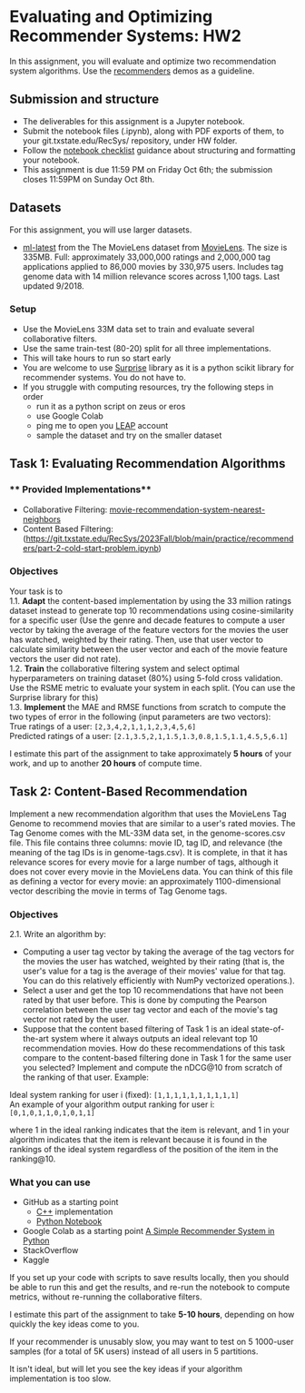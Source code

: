# Evaluating and Optimizing Recommender Systems: HW2

In this assignment, you will evaluate and optimize two recommendation system algorithms. Use the [recommenders](https://git.txstate.edu/RecSys/2023Fall/blob/main/practice/recommenders/) demos as a guideline. 

## Submission and structure 

* The deliverables for this assignment is a Jupyter notebook. 
* Submit the notebook files (.ipynb), along with PDF exports of them, to your git.txstate.edu/RecSys/<NetID>  repository, under HW folder. 
* Follow the [notebook checklist](NotebookChecklist.md) guidance about structuring and formatting your  notebook.  
* This assignment is due 11:59 PM on Friday Oct 6th; the submission closes 11:59PM on Sunday Oct 8th. 

## Datasets 

For this assignment, you will use larger datasets. 
* [ml-latest](https://files.grouplens.org/datasets/movielens/ml-latest.zip) from the The MovieLens dataset from [MovieLens](https://grouplens.org/datasets/movielens/latest/). The size is 335MB. 
Full: approximately 33,000,000 ratings and 2,000,000 tag applications applied to 86,000 movies by 330,975 users. Includes tag genome data with 14 million relevance scores across 1,100 tags. Last updated 9/2018.

### **Setup** 
* Use the MovieLens 33M data set to train and evaluate several collaborative filters. 
* Use the same train-test (80-20) split for all three implementations. 
* This will take hours to run so start early
* You are welcome to use [Surprise](https://surpriselib.com/) library as it is a python scikit library for recommender systems. You do not have to. 
* If you struggle with computing resources, try the following steps in order
  * run it as a python script on zeus or eros
  * use Google Colab
  * ping me to open you [LEAP](https://leap.txstate.edu) account 
  * sample the dataset and try on the smaller dataset 

## Task 1: Evaluating Recommendation Algorithms
  
### ** Provided Implementations**

* Collaborative Filtering:  [movie-recommendation-system-nearest-neighbors](movie-recommendation-system-nearest-neighbors.ipynb)
* Content Based Filtering: (https://git.txstate.edu/RecSys/2023Fall/blob/main/practice/recommenders/part-2-cold-start-problem.ipynb)
<!--- * Hybrid-Based Filtering: [movie-recommendation-system-weighted-hybrid](movie-recommendation-system-weighted-hybrid.ipynb) -->

### **Objectives**
Your task is to <br>
1.1. **Adapt** the content-based implementation by using the 33 million ratings dataset instead to generate top 10 recommendations using cosine-similarity for a specific user (Use the genre and decade features to compute a user vector by taking the average of the feature vectors for the movies the user has watched, weighted by their rating. Then, use that user vector to calculate similarity between the user vector and each of the movie feature vectors the user did not rate). <br>
1.2. **Train** the collaborative filtering system and select optimal hyperparameters on training dataset (80\%) using 5-fold cross validation. Use the RSME metric to evaluate your system in each split. (You can use the Surprise library for this) <br>
1.3. **Implement** the MAE and RMSE functions from scratch to compute the two types of error in the following (input parameters are two vectors): <br>
True ratings of a user: `` [2,3,4,2,1,1,1,2,3,4,5,6] `` <br>
Predicted ratings of a user: `` [2.1,3.5,2,1,1.5,1.3,0.8,1.5,1.1,4.5,5,6.1] `` <br>

I estimate this part of the assignment to take approximately **5 hours** of your work, and up to another **20 hours** of compute time. 

## Task 2: Content-Based Recommendation

Implement a new recommendation algorithm that uses the MovieLens Tag Genome to recommend movies that are similar to a user's rated movies. The Tag Genome comes with the ML-33M data set, in the genome-scores.csv
file. This file contains three columns: movie ID, tag ID, and relevance (the meaning of the tag IDs is in genome-tags.csv). It is complete, in that it has relevance scores for every movie for a large number of tags, although it does not cover every movie in the MovieLens data. You can think of this file as defining a vector for every movie: an approximately 1100-dimensional vector describing the movie in terms of Tag Genome tags. 

### Objectives
2.1. Write an algorithm by:
* Computing a user tag vector by taking the average of the tag vectors for the movies the user has watched, weighted by their rating (that is, the user's value for a tag is the average of their movies' value for that tag. You can do this relatively efficiently with NumPy vectorized operations.).
* Select a user and get the top 10 recommendations that have not been rated by that user before. This is done by computing the Pearson correlation between the user tag vector and each of the movie's tag vector not rated by the user.
* Suppose that the content based filtering of Task 1 is an ideal state-of-the-art system where it always outputs an ideal relevant top 10 recommendation movies. How do these recommendations of this task compare to the content-based filtering done in Task 1 for the same user you selected? Implement and compute the nDCG@10 from scratch of the ranking of that user. Example:
 
 Ideal system ranking for user i (fixed): ``[1,1,1,1,1,1,1,1,1,1]`` <br>
 An example of your algorithm output ranking for user i: ``[0,1,0,1,1,0,1,0,1,1]`` <br>
 
 where 1 in the ideal ranking indicates that the item is relevant, and 1 in your algorithm indicates that the item is relevant because it is found in the rankings of the ideal system regardless of the position of the item in the ranking@10.
 
### What you can use
* GitHub as a starting point 
  * [C++](https://github.com/zealian/ItemCF-based-parallel-movie-recommendation-system) implementation 
  * [Python Notebook](https://github.com/SupratimH/learning-data-science/blob/master/machine-learning/content-based-recommender.ipynb)
* Google Colab as a starting point
  [A Simple Recommender System in Python](https://colab.research.google.com/drive/1Q68oZBb35VcqYlLiVPO976d6kCvEO1Xt)
* StackOverflow
* Kaggle


If you set up your code with scripts to save results locally, then you should be able to run this and get the results, and re-run the notebook to compute metrics, without re-running the collaborative filters. 

I estimate this part of the assignment to take **5-10 hours**, depending on how quickly the key ideas come to you. 

If your recommender is unusably slow, you may want to test on 5 1000-user samples (for a total of 5K users) instead of all users in 5 partitions. 

It isn't ideal, but will let you see the key ideas if your algorithm implementation is too slow. 
